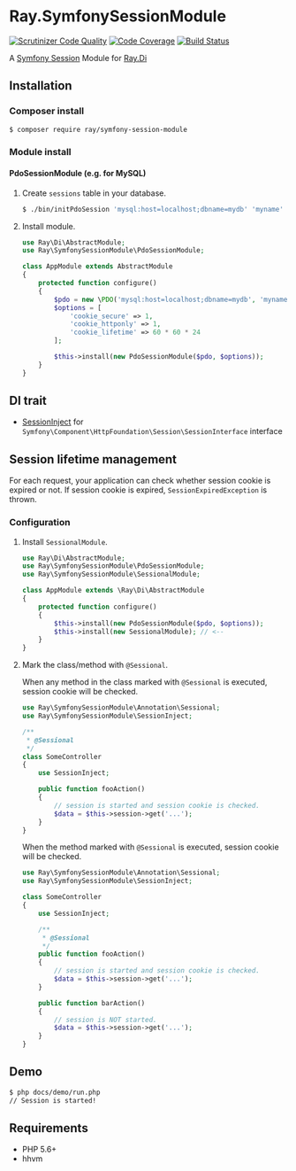 # Ray.SymfonySessionModule

[![Scrutinizer Code Quality](https://scrutinizer-ci.com/g/kawanamiyuu/Ray.SymfonySessionModule/badges/quality-score.png?b=1.x)](https://scrutinizer-ci.com/g/kawanamiyuu/Ray.SymfonySessionModule/?branch=1.x)
[![Code Coverage](https://scrutinizer-ci.com/g/kawanamiyuu/Ray.SymfonySessionModule/badges/coverage.png?b=1.x)](https://scrutinizer-ci.com/g/kawanamiyuu/Ray.SymfonySessionModule/?branch=1.x)
[![Build Status](https://travis-ci.org/kawanamiyuu/Ray.SymfonySessionModule.svg?branch=1.x)](https://travis-ci.org/kawanamiyuu/Ray.SymfonySessionModule)

A [Symfony Session](https://github.com/symfony/http-foundation/tree/master/Session) Module for [Ray.Di](https://github.com/ray-di/Ray.Di)

## Installation

### Composer install

```bash
$ composer require ray/symfony-session-module
```

### Module install

#### PdoSessionModule (e.g. for MySQL)

1. Create `sessions` table in your database.

	```bash
	$ ./bin/initPdoSession 'mysql:host=localhost;dbname=mydb' 'myname' 'mypass'
	```

2. Install module.

	```php
	use Ray\Di\AbstractModule;
	use Ray\SymfonySessionModule\PdoSessionModule;

	class AppModule extends AbstractModule
	{
	    protected function configure()
	    {
	        $pdo = new \PDO('mysql:host=localhost;dbname=mydb', 'myname', 'mypass');
	        $options = [
	            'cookie_secure' => 1,
	            'cookie_httponly' => 1,
	            'cookie_lifetime' => 60 * 60 * 24
	        ];

	        $this->install(new PdoSessionModule($pdo, $options));
	    }
	}
	```

## DI trait

* [SessionInject](https://github.com/kawanamiyuu/Ray.SymfonySessionModule/blob/1.x/src/SessionInject.php) for `Symfony\Component\HttpFoundation\Session\SessionInterface` interface

## Session lifetime management

For each request, your application can check whether session cookie is expired or not. If session cookie is expired, `SessionExpiredException` is thrown.

### Configuration

1. Install `SessionalModule`.

	```php
	use Ray\Di\AbstractModule;
	use Ray\SymfonySessionModule\PdoSessionModule;
	use Ray\SymfonySessionModule\SessionalModule;

	class AppModule extends \Ray\Di\AbstractModule
	{
	    protected function configure()
	    {
	        $this->install(new PdoSessionModule($pdo, $options));
	        $this->install(new SessionalModule); // <--
	    }
	}
	```

2. 	Mark the class/method with `@Sessional`.

	When any method in the class marked with `@Sessional` is executed, session cookie will be checked.

	```php
	use Ray\SymfonySessionModule\Annotation\Sessional;
	use Ray\SymfonySessionModule\SessionInject;

	/**
	 * @Sessional
	 */
	class SomeController
	{
	    use SessionInject;

	    public function fooAction()
	    {
	        // session is started and session cookie is checked.
	        $data = $this->session->get('...');
	    }
	}
	```

	When the method marked with `@Sessional` is executed, session cookie will be checked.

	```php
	use Ray\SymfonySessionModule\Annotation\Sessional;
	use Ray\SymfonySessionModule\SessionInject;

	class SomeController
	{
	    use SessionInject;

	    /**
	     * @Sessional
	     */
	    public function fooAction()
	    {
	        // session is started and session cookie is checked.
	        $data = $this->session->get('...');
	    }

	    public function barAction()
	    {
	        // session is NOT started.
	        $data = $this->session->get('...');
	    }
	}
	```

## Demo

```bash
$ php docs/demo/run.php
// Session is started!
```

## Requirements

* PHP 5.6+
* hhvm
